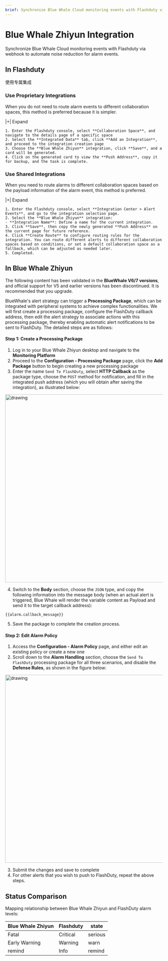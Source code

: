 ```yaml
---
brief: Synchronize Blue Whale Cloud monitoring events with Flashduty via webhook to automate noise reduction for alarm events
---
```


# Blue Whale Zhiyun Integration

Synchronize Blue Whale Cloud monitoring events with Flashduty via webhook to automate noise reduction for alarm events.

## In Flashduty
使用专属集成

### Use Proprietary Integrations

When you do not need to route alarm events to different collaboration spaces, this method is preferred because it is simpler.

|+| Expand

    1. Enter the Flashduty console, select **Collaboration Space**, and navigate to the details page of a specific space
    2. Select the **Integrated Data** tab, click **Add an Integration**, and proceed to the integration creation page
    3. Choose the **Blue Whale Zhiyun** integration, click **Save**, and a card will be generated.
    4. Click on the generated card to view the **Push Address**, copy it for backup, and the task is complete.

### Use Shared Integrations

When you need to route alarms to different collaboration spaces based on the payload information of the alarm event, this method is preferred.

|+| Expand

    1. Enter the Flashduty console, select **Integration Center > Alert Events**, and go to the integration selection page.
    2. Select the **Blue Whale Zhiyun** integration:
    - **Integration Name**: Define a name for the current integration.
    3. Click **Save**, then copy the newly generated **Push Address** on the current page for future reference.
    4. Click **Create Route** to configure routing rules for the integration. You can route different alerts to different collaboration spaces based on conditions, or set a default collaboration space as a fallback, which can be adjusted as needed later.
    5. Completed.

## In Blue Whale Zhiyun
The following content has been validated in the __BlueWhale V6/7 versions__, and official support for V5 and earlier versions has been discontinued. It is recommended that you upgrade.

BlueWhale's alert strategy can trigger a __Processing Package__, which can be integrated with peripheral systems to achieve complex functionalities. We will first create a processing package, configure the FlashDuty callback address, then edit the alert strategy to associate actions with this processing package, thereby enabling automatic alert notifications to be sent to FlashDuty. The detailed steps are as follows:

#### Step 1: Create a Processing Package

1. Log in to your Blue Whale Zhiyun desktop and navigate to the __Monitoring Platform__
2. Proceed to the __Configuration - Processing Package__ page, click the __Add Package__ button to begin creating a new processing package
3. Enter the name `Send To FlashDuty`, select __HTTP Callback__ as the package type, choose the `POST` method for notification, and fill in the integrated push address (which you will obtain after saving the integration), as illustrated below:

<img alt="drawing" width="600" src="https://fcdoc.github.io/img/zh/PZqbJNifhVKQj9FQNUw3DmVq8JGPf0sug4nfwFxVEjQ.avif" />

4. Switch to the __Body__ section, choose the `JSON` type, and copy the following information into the message body (when an actual alert is triggered, Blue Whale will render the variable content as Payload and send it to the target callback address):

```
{{alarm.callback_message}}
```

5. Save the package to complete the creation process.

#### Step 2: Edit Alarm Policy

1. Access the __Configuration - Alarm Policy__ page, and either edit an existing policy or create a new one
2. Scroll down to the __Alarm Handling__ section, choose the `Send To FlashDuty` processing package for all three scenarios, and disable the __Defense Rules__, as shown in the figure below:

<img alt="drawing" width="600" src="https://fcdoc.github.io/img/zh/yeCaYyAFIHIaZZL6z7_gTPHz-vjF6nCl5Yw8rv1t9SI.avif" />

3. Submit the changes and save to complete
4. For other alerts that you wish to push to FlashDuty, repeat the above steps.

## Status Comparison

Mapping relationship between Blue Whale Zhiyun and FlashDuty alarm levels:

| Blue Whale Zhiyun |  Flashduty  | state |
| -------- | -------- | ---- |
| Fatal     | Critical | serious |
| Early Warning     | Warning  | warn |
| remind     | Info     | remind |
